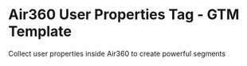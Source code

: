 # Air360 User Properties Tag - GTM Template
Collect user properties inside Air360 to create powerful segments
